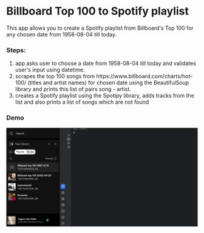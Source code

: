 <h1>Billboard Top 100 to Spotify playlist</h1>
This app allows you to create a Spotify playlist from Billboard's Top 100 for any chosen date from 1958-08-04 till today.

<h3>Steps:</h3>
<ol>
  <li>app asks user to choose a date from 1958-08-04 till today and validates user's input using datetime.
</li>
  <li>scrapes the top 100 songs from https://www.billboard.com/charts/hot-100/ (titles and artist names) for chosen date using the BeautifulSoup library and prints this list of pairs song - artist.</li>
  <li>creates a Spotify playlist using the Spotipy library, adds tracks from the list and also prints a list of songs which are not found</li>
</ol>

<h3>Demo</h3>

![](https://github.com/GeorgiyBereza/BillboardTop100Spotify/blob/main/spotidemo.gif)
